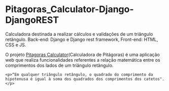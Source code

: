 <div>
<div id="titulo e apresentação">
    <h1>Pitagoras_Calculator-Django-DjangoREST</h1>
    <p>Calculadora destinada a realizar cálculos e validações de um triângulo retângulo. Back-end: Django e Django rest framework, Front-end: HTML, CSS e JS.</p> 
</div>
    
<div id="descrição">
    <p>O projeto <a href="https://pitagoras-calculator.herokuapp.com/"> Pitagoras Calculator</a>(Calculadora de Pitágoras) é uma aplicação web que realiza funcionalidades referentes a relação matemática entre os comprimentos dos lados de um triângulo retângulo.</p>

    <p>“Em qualquer triângulo retângulo, o quadrado do comprimento da hipotenusa é igual à soma dos quadrados dos comprimentos dos catetos".</p>
</div>
</div>



